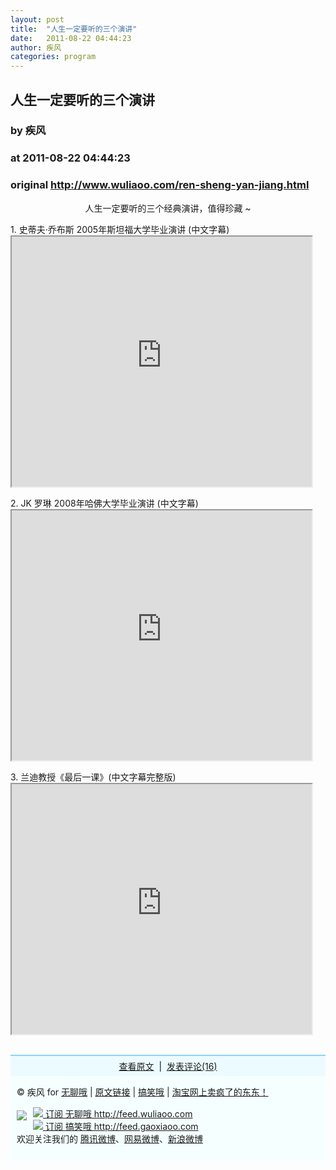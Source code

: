 ```yaml
---
layout: post
title:  "人生一定要听的三个演讲"
date:   2011-08-22 04:44:23
author: 疾风
categories: program
---
```


## 人生一定要听的三个演讲
### by 疾风
### at 2011-08-22 04:44:23
### original <http://www.wuliaoo.com/ren-sheng-yan-jiang.html>

<p><center>人生一定要听的三个经典演讲，值得珍藏 ~</center></p><p>1. 史蒂夫·乔布斯 2005年斯坦福大学毕业演讲 (中文字幕)<br> <iframe src="http://reader.googleusercontent.com/reader/embediframe?src=http://www.tudou.com/v/D9NuK5XrwBE/%26rpid%3D65693200/v.swf&amp;width=480&amp;height=400" width="480" height="400"></iframe></p><p>2. JK 罗琳 2008年哈佛大学毕业演讲 (中文字幕)<br> <iframe src="http://reader.googleusercontent.com/reader/embediframe?src=http://www.tudou.com/v/hovXG6g_-t4/%26rpid%3D65693200/v.swf&amp;width=480&amp;height=400" width="480" height="400"></iframe></p><p>3. 兰迪教授《最后一课》(中文字幕完整版)<br> <iframe src="http://reader.googleusercontent.com/reader/embediframe?src=http://www.tudou.com/v/0gtK0G2uIeE/%26rpid%3D65693200/v.swf&amp;width=480&amp;height=400" width="480" height="400"></iframe></p> <br><div style="width:100%;background:#f5ffff;border-top:2px solid #89d4f8;padding:0 0 10px;font-size:14px"><h3 style="color:#000;font-weight:400;font-size:14px;background:#ecfbff;margin:0 0 15px;padding:6px 10px;text-align:center"><a href="http://www.wuliaoo.com/ren-sheng-yan-jiang.html">查看原文</a>  |  <a href="http://www.wuliaoo.com/ren-sheng-yan-jiang.html#comments">发表评论(16)</a></h3><div style="padding:0 10px"> © 疾风 for <a href="http://www.wuliaoo.com">无聊哦</a> | <a href="http://www.wuliaoo.com/ren-sheng-yan-jiang.html">原文链接</a> | <a href="http://gaoxiaoo.com">搞笑哦</a> | <a href="http://www.tt9t.com">淘宝网上卖疯了的东东！</a><div style="padding:15px 0"> <a href="http://www.wuliaoo.com"><img src="http://www.wuliaoo.com/wp-content/themes/wuliaoo/images/wuliaoo-logo.gif" style="float:left;margin:5px 10px 0 0"></a><a href="http://feed.wuliaoo.com"><img border="0" src="http://www.wuliaoo.com/wp-content/themes/wuliaoo/images/rss.png"> 订阅 无聊哦 http://feed.wuliaoo.com</a> <br> <a href="http://feed.gaoxiaoo.com"><img border="0" src="http://www.wuliaoo.com/wp-content/themes/wuliaoo/images/rss.png"> 订阅 搞笑哦 http://feed.gaoxiaoo.com</a> <br> 欢迎关注我们的 <a href="http://t.qq.com/jifengwuliaoo">腾讯微博</a>、<a href="http://t.163.com/wuliaoo">网易微博</a>、<a href="http://t.sina.com.cn/wuliaoo">新浪微博</a></div></div></div><img src="http://www1.feedsky.com/t1/548773929/wuliaoo/feedsky/s.gif?r=http://www.wuliaoo.com/ren-sheng-yan-jiang.html" border="0" height="0" width="0">